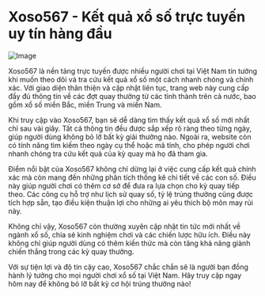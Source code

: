 # Xoso567 - Kết quả xổ số trực tuyến uy tín hàng đầu

![Image](https://github.com/user-attachments/assets/bd51ea9f-0666-407b-a7a7-98ead6de688c)

Xoso567 là nền tảng trực tuyến được nhiều người chơi tại Việt Nam tin tưởng khi muốn theo dõi và tra cứu kết quả xổ số một cách nhanh chóng và chính xác. Với giao diện thân thiện và cập nhật liên tục, trang web này cung cấp đầy đủ thông tin về các đợt quay thưởng từ các tỉnh thành trên cả nước, bao gồm xổ số miền Bắc, miền Trung và miền Nam.

Khi truy cập vào Xoso567, bạn sẽ dễ dàng tìm thấy kết quả xổ số mới nhất chỉ sau vài giây. Tất cả thông tin đều được sắp xếp rõ ràng theo từng ngày, giúp người dùng không bỏ lỡ bất kỳ giải thưởng nào. Ngoài ra, website còn có tính năng tìm kiếm theo ngày cụ thể hoặc mã tỉnh, cho phép người chơi nhanh chóng tra cứu kết quả của kỳ quay mà họ đã tham gia.

Điểm nổi bật của Xoso567 không chỉ dừng lại ở việc cung cấp kết quả chính xác mà còn mang đến những phân tích thống kê chi tiết về các con số. Điều này giúp người chơi có thêm cơ sở để đưa ra lựa chọn cho kỳ quay tiếp theo. Các công cụ hỗ trợ như lịch sử quay số, tỷ lệ trúng thưởng cũng được tích hợp sẵn, tạo điều kiện thuận lợi cho những ai yêu thích bộ môn may rủi này.

Không chỉ vậy, Xoso567 còn thường xuyên cập nhật tin tức mới nhất về ngành xổ số, chia sẻ kinh nghiệm chơi và các chiến lược hữu ích. Điều này không chỉ giúp người dùng có thêm kiến thức mà còn tăng khả năng giành chiến thắng trong các kỳ quay thưởng.

Với sự tiện lợi và độ tin cậy cao, Xoso567 chắc chắn sẽ là người bạn đồng hành lý tưởng cho mọi người chơi xổ số tại Việt Nam. Hãy truy cập ngay hôm nay để không bỏ lỡ bất kỳ cơ hội trúng thưởng nào!